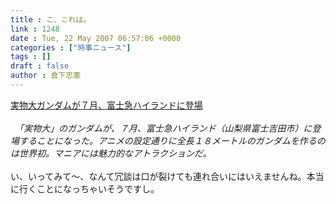 ```yaml
---
title : こ、これは。
link : 1248
date : Tue, 22 May 2007 06:57:06 +0000
categories : ["時事ニュース"]
tags : []
draft : false
author : 倉下忠憲
---
```


<A HREF="http://www.asahi.com/culture/update/0520/TKY200705200116.html" TARGET="_blank">実物大ガンダムが７月、富士急ハイランドに登場</A><BR><BR><I>　「実物大」のガンダムが、７月、富士急ハイランド（山梨県富士吉田市）に登場することになった。アニメの設定通りに全長１８メートルのガンダムを作るのは世界初。マニアには魅力的なアトラクションだ。</I> <BR><BR>い、いってみて～、なんて冗談は口が裂けても連れ合いにはいえませんね。本当に行くことになっちゃいそうですし。<br><br>
